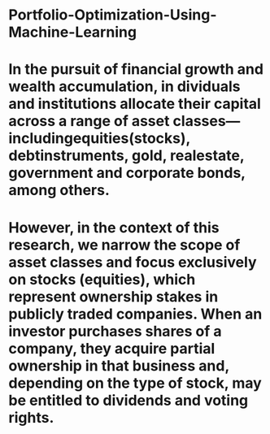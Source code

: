 # Portfolio-Optimization-Using-Machine-Learning
# In the pursuit of financial growth and wealth accumulation, in dividuals and institutions allocate their capital across a range of asset classes—includingequities(stocks), debtinstruments, gold, realestate, government and corporate bonds, among others. 
# However, in the context of this research, we narrow the scope of asset classes and focus exclusively on stocks (equities), which represent ownership stakes in publicly traded companies. When an investor purchases shares of a company, they acquire partial ownership in that business and, depending on the type of stock, may be entitled to dividends and voting rights.
